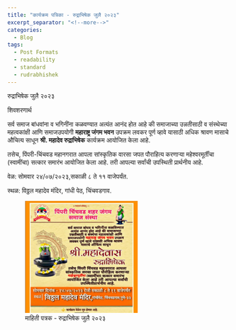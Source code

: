 ```yaml
---
title: "कार्यक्रम पत्रिका - रुद्राभिषेक जुलै २०२३"
excerpt_separator: "<!--more-->"
categories:
  - Blog
tags:
  - Post Formats
  - readability
  - standard
  - rudrabhishek
---
```



रुद्राभिषेक जुलै २०२३ 

शिवशरणार्थ

सर्व समाज बांधवांना व भगिनींना कळवण्यात अत्यंत आनंद होत आहे की समाजाच्या उन्नतीसाठी व संस्थेच्या महत्वकांक्षी आणि समाजउपयोगी **महाराष्ट्र जंगम भवन** उपक्रम लवकर पूर्ण व्हावे यासाठी अधिक श्रावण मासाचे औचित्य साधून **श्री. महादेव रुद्राभिषेक** कार्यक्रम आयोजित केला आहे. 

तसेच, पिंपरी-चिंचवड महानगरात आपला सांस्कृतिक वारसा जपत पौराहित्य करणाऱ्या महेश्वरमूर्तींचा (स्वामींचा) सत्कार समारंभ आयोजित केला आहे. तरी आपल्या सर्वांची उपस्थिती प्रार्थनीय आहे. 

वेळ: सोमवार २४/०७/२०२३,सकाळी ८ ते ११ वाजेपर्यंत.

स्थळ: विठ्ठल महादेव मंदिर, गांधी पेठ, चिंचवडगाव. 

<figure>
  <img src="/assets/images/rudrabhishek/rudrabhishek_2023.PNG" alt="Snow" style="width:60%">
  <figcaption>माहिती पत्रक - रुद्राभिषेक जुलै २०२३</figcaption>
</figure>
